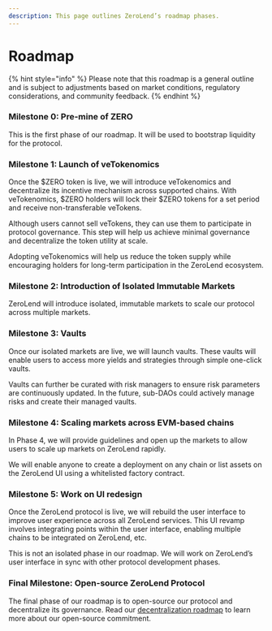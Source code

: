 ```yaml
---
description: This page outlines ZeroLend’s roadmap phases.
---
```


# Roadmap

{% hint style="info" %}
Please note that this roadmap is a general outline and is subject to adjustments based on market conditions, regulatory considerations, and community feedback.
{% endhint %}

### Milestone 0: Pre-mine of ZERO

This is the first phase of our roadmap. It will be used to bootstrap liquidity for the protocol.

### Milestone 1: Launch of veTokenomics

Once the $ZERO token is live, we will introduce veTokenomics and decentralize its incentive mechanism across supported chains. With veTokenomics, $ZERO holders will lock their $ZERO tokens for a set period and receive non-transferable veTokens.

Although users cannot sell veTokens, they can use them to participate in protocol governance. This step will help us achieve minimal governance and decentralize the token utility at scale.

Adopting veTokenomics will help us reduce the token supply while encouraging holders for long-term participation in the ZeroLend ecosystem.

### Milestone 2: Introduction of Isolated Immutable Markets

ZeroLend will introduce isolated, immutable markets to scale our protocol across multiple markets.

### Milestone 3: Vaults &#x20;

Once our isolated markets are live, we will launch vaults. These vaults will enable users to access more yields and strategies through simple one-click vaults.&#x20;

Vaults can further be curated with risk managers to ensure risk parameters are continuously updated. In the future, sub-DAOs could actively manage risks and create their managed vaults.&#x20;

### Milestone 4: Scaling markets across EVM-based chains&#x20;

In Phase 4, we will provide guidelines and open up the markets to allow users to scale up markets on ZeroLend rapidly.

We will enable anyone to create a deployment on any chain or list assets on the ZeroLend UI using a whitelisted factory contract.&#x20;

### Milestone 5: Work on UI redesign

Once the ZeroLend protocol is live, we will rebuild the user interface to improve user experience across all ZeroLend services. This UI revamp involves integrating points within the user interface, enabling multiple chains to be integrated on ZeroLend, etc.&#x20;

This is not an isolated phase in our roadmap. We will work on ZeroLend’s user interface in sync with other protocol development phases.&#x20;

### Final Milestone: Open-source ZeroLend Protocol&#x20;

The final phase of our roadmap is to open-source our protocol and decentralize its governance. Read our [decentralization roadmap](https://app.gitbook.com/o/Akzp3BDVzd6MoCyLbMoK/s/i9DDwWcSwiiTEJZZlm8R/\~/changes/153/security/roadmap/decentralized-roadmap) to learn more about our open-source commitment.&#x20;

